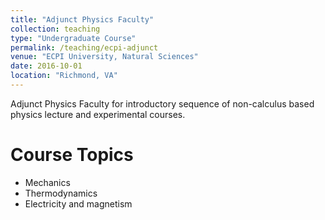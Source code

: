 ```yaml
---
title: "Adjunct Physics Faculty"
collection: teaching
type: "Undergraduate Course"
permalink: /teaching/ecpi-adjunct
venue: "ECPI University, Natural Sciences"
date: 2016-10-01
location: "Richmond, VA"
---
```


Adjunct Physics Faculty for introductory sequence of non-calculus based physics lecture and experimental courses. 

Course Topics
======
* Mechanics
* Thermodynamics
* Electricity and magnetism
